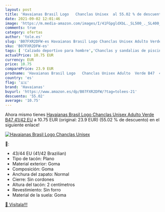 ```yaml
---
layout: post
title: 'Havaianas Brasil Logo   Chanclas Unisex  al 55.02 % de descuento'
date: 2021-09-02 12:01:46
image: 'https://m.media-amazon.com/images/I/41FGpgldXbL._SL500_._SL400_.jpg'
comments: true
category: ofertas
author: 'tole.es'
slug: 'B07FXR2DFW-es Havaianas Brasil Logo Chanclas Unisex Adulto Verde B47...'
sku: 'B07FXR2DFW-es'
tags: [ 'Calzado deportivo para hombre','Chanclas y sandalias de piscina para hombre','Zapatillas y calzado deportivo para hombre','Zapatos','Zapatos para hombre','Zapatos y complementos','chanclas','havaianas', ]
actualPrice: 10.75 EUR
currency: EUR
price: 10.75
comparePrice: 23.9 EUR
prodname: 'Havaianas Brasil Logo   Chanclas Unisex Adulto  Verde B47  41/42 EU'
country: 'es'
flag: '🇪🇸'
brand: 'Havaianas'
buyurl: 'https://www.amazon.es/dp/B07FXR2DFW/?tag=tolees-21'
descuento: '55.02'
average: '10.75'
---
```


Ahora mismo tienes [Havaianas Brasil Logo   Chanclas Unisex Adulto  Verde B47  41/42 EU](https://www.amazon.es/dp/B07FXR2DFW/?tag=tolees-21) a 10.75 EUR (original: 23.9 EUR) (55.02 %  de descuento) en el siguiente enlace!

[![Havaianas Brasil Logo   Chanclas Unisex ](https://m.media-amazon.com/images/I/41FGpgldXbL._SL500_._SL400_.jpg)](https://www.amazon.es/dp/B07FXR2DFW/?tag=tolees-21)

🔎:

- 43/44 EU (41/42 Brazilian)
- Tipo de tacón: Plano
- Material exterior: Goma
- Composición: Goma
- Anchura del zapato: Normal
- Cierre: Sin cordones
- Altura del tacón: 2 centímetros
- Revestimiento: Sin forro
- Material de la suela: Goma

[🛒 Visítala!!!](https://www.amazon.es/dp/B07FXR2DFW/?tag=tolees-21)
